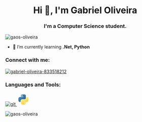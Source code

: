 <h1 align="center">Hi 👋, I'm Gabriel Oliveira</h1>
<h3 align="center">I'm a Computer Science student.</h3>

<p align="left"> <img src="https://komarev.com/ghpvc/?username=gaos-oliveira&label=Profile%20views&color=0e75b6&style=flat" alt="gaos-oliveira" /> </p>

- 🌱 I’m currently learning **.Net, Python**

<h3 align="left">Connect with me:</h3>
<p align="left">
<a href="https://linkedin.com/in/gabriel-oliveira-833518212" target="blank"><img align="center" src="https://raw.githubusercontent.com/rahuldkjain/github-profile-readme-generator/master/src/images/icons/Social/linked-in-alt.svg" alt="gabriel-oliveira-833518212" height="30" width="40" /></a>
</p>

<h3 align="left">Languages and Tools:</h3>
<p align="left"> <a href="https://git-scm.com/" target="_blank" rel="noreferrer"> <img src="https://www.vectorlogo.zone/logos/git-scm/git-scm-icon.svg" alt="git" width="40" height="40"/> </a> <a href="https://www.python.org" target="_blank" rel="noreferrer"> <img src="https://raw.githubusercontent.com/devicons/devicon/master/icons/python/python-original.svg" alt="python" width="40" height="40"/> </a> </p>


<p><img align="left" src="https://github-readme-stats.vercel.app/api/top-langs?username=gaos-oliveira&show_icons=true&locale=en&layout=compact" alt="gaos-oliveira" /></p>
<!--
<p>&nbsp;<img align="center" src="https://github-readme-stats.vercel.app/api?username=gaos-oliveira&show_icons=true&locale=en" alt="gaos-oliveira" /></p>

<p><img align="center" src="https://github-readme-streak-stats.herokuapp.com/?user=gaos-oliveira&" alt="gaos-oliveira" /></p>
-->

